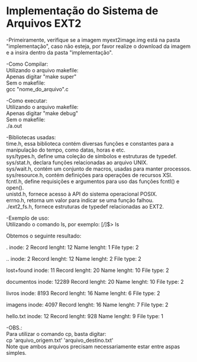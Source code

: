 <h1> Implementação do Sistema de Arquivos EXT2 </h1>

-Primeiramente, verifique se a imagem myext2image.img está na pasta "implementação", caso não esteja, por favor realize o download da imagem e a insira dentro da pasta "implementação".

-Como Compilar:<br>
Utilizando o arquivo makefile:<br>
 Apenas digitar "make super"<br>
Sem o makefile:<br>
 gcc "nome_do_arquivo".c

-Como executar:<br>
Utilizando o arquivo makefile:<br>
 Apenas digitar "make debug" <br>
Sem o makefile:<br>
 ./a.out

-Bibliotecas usadas:<br>
   time.h, essa biblioteca contém diversas funções e constantes para a manipulação do tempo, como datas, horas e etc.<br>
   sys/types.h, define uma coleção de símbolos e estruturas de typedef.<br>
   sys/stat.h, declara funções relacionadas ao arquivo UNIX.<br>
   sys/wait.h, contém um conjunto de macros, usadas para manter processos.<br>
   sys/resource.h, contém definições para operações de recursos XSI.<br>
   fcntl.h, define requisições e argumentos para uso das funções fcntl() e open().<br>
   unistd.h, fornece acesso à API do sistema operacional POSIX.<br>
   errno.h, retorna um valor para indicar se uma função falhou.<br>
   ./ext2_fs.h, fornece estruturas de typedef relacionadas ao EXT2.<br>
   

-Exemplo de uso:<br>
Utilizando o comando ls, por exemplo:
[/]$> ls

Obtemos o seguinte resultado:

.
inode:      	2
Record lenght: 12
Name lenght: 1
File type: 2

..
inode:      	2
Record lenght: 12
Name lenght: 2
File type: 2

lost+found
inode:     	11
Record lenght: 20
Name lenght: 10
File type: 2

documentos
inode:  	12289
Record lenght: 20
Name lenght: 10
File type: 2

livros
inode:   	8193
Record lenght: 16
Name lenght: 6
File type: 2

imagens
inode:   	4097
Record lenght: 16
Name lenght: 7
File type: 2

hello.txt
inode:     	12
Record lenght: 928
Name lenght: 9
File type: 1

-OBS.:<br>
Para utilizar o comando cp, basta digitar:<br>
cp 'arquivo_origem.txt' 'arquivo_destino.txt'<br>
Note que ambos arquivos precisam necessariamente estar entre aspas simples.
